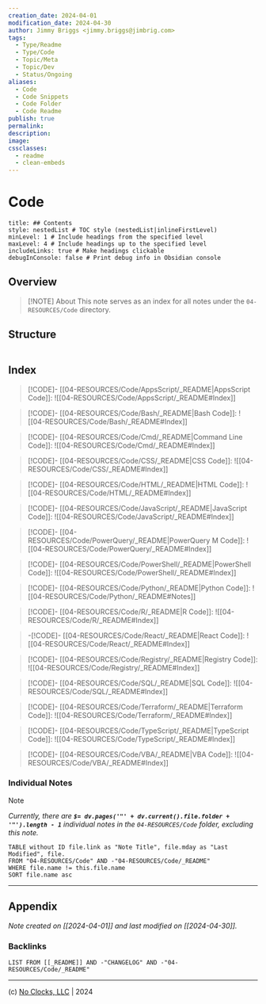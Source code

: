 ```yaml
---
creation_date: 2024-04-01
modification_date: 2024-04-30
author: Jimmy Briggs <jimmy.briggs@jimbrig.com>
tags:
  - Type/Readme
  - Type/Code
  - Topic/Meta
  - Topic/Dev
  - Status/Ongoing
aliases:
  - Code
  - Code Snippets
  - Code Folder
  - Code Readme
publish: true
permalink:
description:
image:
cssclasses:
  - readme
  - clean-embeds
---
```



# Code

```table-of-contents
title: ## Contents 
style: nestedList # TOC style (nestedList|inlineFirstLevel)
minLevel: 1 # Include headings from the specified level
maxLevel: 4 # Include headings up to the specified level
includeLinks: true # Make headings clickable
debugInConsole: false # Print debug info in Obsidian console
```

## Overview

> [!NOTE] About
> This note serves as an index for all notes under the `04-RESOURCES/Code` directory.

## Structure

```plaintext

```

## Index

> [!CODE]- [[04-RESOURCES/Code/AppsScript/_README|AppsScript Code]]:
> ![[04-RESOURCES/Code/AppsScript/_README#Index]]

> [!CODE]- [[04-RESOURCES/Code/Bash/_README|Bash Code]]:
> ![[04-RESOURCES/Code/Bash/_README#Index]]

> [!CODE]- [[04-RESOURCES/Code/Cmd/_README|Command Line Code]]:
> ![[04-RESOURCES/Code/Cmd/_README#Index]]

> [!CODE]- [[04-RESOURCES/Code/CSS/_README|CSS Code]]:
> ![[04-RESOURCES/Code/CSS/_README#Index]]

> [!CODE]- [[04-RESOURCES/Code/HTML/_README|HTML Code]]:
> ![[04-RESOURCES/Code/HTML/_README#Index]]

> [!CODE]- [[04-RESOURCES/Code/JavaScript/_README|JavaScript Code]]:
> ![[04-RESOURCES/Code/JavaScript/_README#Index]]

> [!CODE]- [[04-RESOURCES/Code/PowerQuery/_README|PowerQuery M Code]]:
> ![[04-RESOURCES/Code/PowerQuery/_README#Index]]

> [!CODE]- [[04-RESOURCES/Code/PowerShell/_README|PowerShell Code]]:
> ![[04-RESOURCES/Code/PowerShell/_README#Index]]

> [!CODE]- [[04-RESOURCES/Code/Python/_README|Python Code]]:
> ![[04-RESOURCES/Code/Python/_README#Notes]]

> [!CODE]- [[04-RESOURCES/Code/R/_README|R Code]]:
> ![[04-RESOURCES/Code/R/_README#Index]]

> -[!CODE]- [[04-RESOURCES/Code/React/_README|React Code]]:
> ![[04-RESOURCES/Code/React/_README#Index]]

> [!CODE]- [[04-RESOURCES/Code/Registry/_README|Registry Code]]:
> ![[04-RESOURCES/Code/Registry/_README#Index]]

> [!CODE]- [[04-RESOURCES/Code/SQL/_README|SQL Code]]:
> ![[04-RESOURCES/Code/SQL/_README#Index]]

> [!CODE]- [[04-RESOURCES/Code/Terraform/_README|Terraform Code]]:
> ![[04-RESOURCES/Code/Terraform/_README#Index]]

> [!CODE]- [[04-RESOURCES/Code/TypeScript/_README|TypeScript Code]]:
> ![[04-RESOURCES/Code/TypeScript/_README#Index]]

> [!CODE]- [[04-RESOURCES/Code/VBA/_README|VBA Code]]:
> ![[04-RESOURCES/Code/VBA/_README#Index]]

### Individual Notes

> [!NOTE]
> *Currently, there are **`$= dv.pages('"' + dv.current().file.folder + '"').length - 1`**  individual notes in the `04-RESOURCES/Code` folder, excluding this note.*

```dataview
TABLE without ID file.link as "Note Title", file.mday as "Last Modified", file.
FROM "04-RESOURCES/Code" AND -"04-RESOURCES/Code/_README"
WHERE file.name != this.file.name
SORT file.name asc
```

***

## Appendix

*Note created on [[2024-04-01]] and last modified on [[2024-04-30]].*

### Backlinks

```dataview
LIST FROM [[_README]] AND -"CHANGELOG" AND -"04-RESOURCES/Code/_README"
```

***

(c) [No Clocks, LLC](https://github.com/noclocks) | 2024